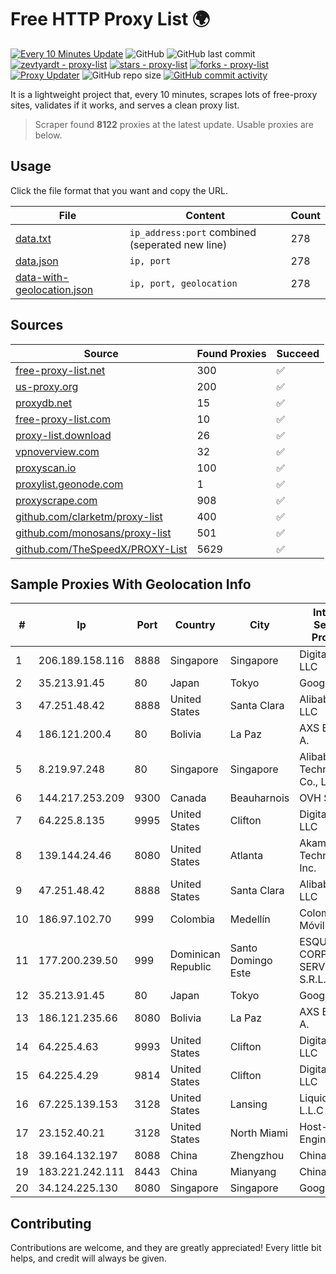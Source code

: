 
# Free HTTP Proxy List 🌍

[![Every 10 Minutes Update](https://github.com/mertguvencli/http-proxy-list/actions/workflows/main.yml/badge.svg?branch=main)](https://github.com/mertguvencli/http-proxy-list/actions/workflows/main.yml)
![GitHub](https://img.shields.io/github/license/mertguvencli/http-proxy-list)
![GitHub last commit](https://img.shields.io/github/last-commit/mertguvencli/http-proxy-list)
[![zevtyardt - proxy-list](https://img.shields.io/static/v1?label=zevtyardt&message=proxy-list&color=blue&logo=github)](https://github.com/zevtyardt/proxy-list "Go to GitHub repo")
[![stars - proxy-list](https://img.shields.io/github/stars/zevtyardt/proxy-list?style=social)](https://github.com/zevtyardt/proxy-list)
[![forks - proxy-list](https://img.shields.io/github/forks/zevtyardt/proxy-list?style=social)](https://github.com/zevtyardt/proxy-list)
[![Proxy Updater](https://github.com/zevtyardt/proxy-list/workflows/Proxy%20Updater/badge.svg)](https://github.com/zevtyardt/proxy-list/actions?query=workflow:"Proxy+Updater")
![GitHub repo size](https://img.shields.io/github/repo-size/zevtyardt/proxy-list)
[![GitHub commit activity](https://img.shields.io/github/commit-activity/m/zevtyardt/proxy-list?logo=commits)](https://github.com/zevtyardt/proxy-list/commits/main)

It is a lightweight project that, every 10 minutes, scrapes lots of free-proxy sites, validates if it works, and serves a clean proxy list.

> Scraper found **8122** proxies at the latest update. Usable proxies are below.

## Usage

Click the file format that you want and copy the URL.

|File|Content|Count|
|----|-------|-----|
|[data.txt](https://raw.githubusercontent.com/mertguvencli/http-proxy-list/main/proxy-list/data.txt)|`ip_address:port` combined (seperated new line)|278|
|[data.json](https://raw.githubusercontent.com/mertguvencli/http-proxy-list/main/proxy-list/data.json)|`ip, port`|278|
|[data-with-geolocation.json](https://raw.githubusercontent.com/mertguvencli/http-proxy-list/main/proxy-list/data-with-geolocation.json)|`ip, port, geolocation`|278|

## Sources

|Source|Found Proxies|Succeed|
|------|-------------|-------|
|[free-proxy-list.net](https://free-proxy-list.net)|300|✅|
|[us-proxy.org](https://www.us-proxy.org)|200|✅|
|[proxydb.net](http://proxydb.net)|15|✅|
|[free-proxy-list.com](https://free-proxy-list.com/?page=&port=&type%5B%5D=http&type%5B%5D=https&up_time=0&search=Search)|10|✅|
|[proxy-list.download](https://www.proxy-list.download/HTTP)|26|✅|
|[vpnoverview.com](https://vpnoverview.com/privacy/anonymous-browsing/free-proxy-servers)|32|✅|
|[proxyscan.io](https://www.proxyscan.io)|100|✅|
|[proxylist.geonode.com](https://proxylist.geonode.com/api/proxy-list?limit=300&page=1&sort_by=lastChecked&sort_type=desc&protocols=http,https)|1|✅|
|[proxyscrape.com](https://api.proxyscrape.com/v2/?request=displayproxies&protocol=http&timeout=10000&country=all&ssl=all&anonymity=all)|908|✅|
|[github.com/clarketm/proxy-list](https://raw.githubusercontent.com/clarketm/proxy-list/master/proxy-list-raw.txt)|400|✅|
|[github.com/monosans/proxy-list](https://raw.githubusercontent.com/monosans/proxy-list/main/proxies/http.txt)|501|✅|
|[github.com/TheSpeedX/PROXY-List](https://raw.githubusercontent.com/TheSpeedX/PROXY-List/master/http.txt)|5629|✅|


## Sample Proxies With Geolocation Info

|#|Ip|Port|Country|City|Internet Service Provider|
|-|--|----|-------|----|-------------------------|
|1|206.189.158.116|8888|Singapore|Singapore|DigitalOcean, LLC|
|2|35.213.91.45|80|Japan|Tokyo|Google LLC|
|3|47.251.48.42|8888|United States|Santa Clara|Alibaba.com LLC|
|4|186.121.200.4|80|Bolivia|La Paz|AXS Bolivia S. A.|
|5|8.219.97.248|80|Singapore|Singapore|Alibaba (US) Technology Co., Ltd.|
|6|144.217.253.209|9300|Canada|Beauharnois|OVH SAS|
|7|64.225.8.135|9995|United States|Clifton|DigitalOcean, LLC|
|8|139.144.24.46|8080|United States|Atlanta|Akamai Technologies, Inc.|
|9|47.251.48.42|8888|United States|Santa Clara|Alibaba.com LLC|
|10|186.97.102.70|999|Colombia|Medellín|Colombia Móvil|
|11|177.200.239.50|999|Dominican Republic|Santo Domingo Este|ESQUIRE CORPORATE SERVICES, S.R.L.|
|12|35.213.91.45|80|Japan|Tokyo|Google LLC|
|13|186.121.235.66|8080|Bolivia|La Paz|AXS Bolivia S. A.|
|14|64.225.4.63|9993|United States|Clifton|DigitalOcean, LLC|
|15|64.225.4.29|9814|United States|Clifton|DigitalOcean, LLC|
|16|67.225.139.153|3128|United States|Lansing|Liquid Web, L.L.C|
|17|23.152.40.21|3128|United States|North Miami|Host-Engine.com|
|18|39.164.132.197|8088|China|Zhengzhou|China Mobile|
|19|183.221.242.111|8443|China|Mianyang|China Mobile|
|20|34.124.225.130|8080|Singapore|Singapore|Google LLC|



## Contributing

Contributions are welcome, and they are greatly appreciated! Every
little bit helps, and credit will always be given.


